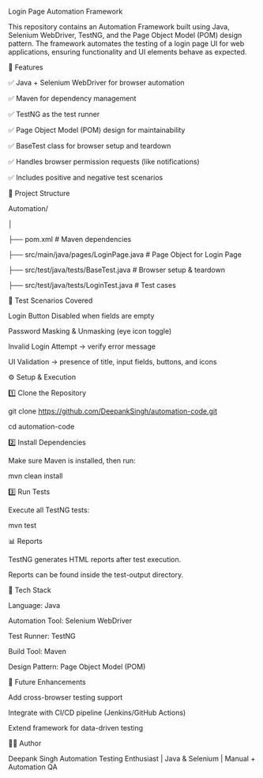 Login Page Automation Framework

This repository contains an Automation Framework built using Java, Selenium WebDriver, TestNG, and the Page Object Model (POM) design pattern. The framework automates the testing of a login page UI for web applications, ensuring functionality and UI elements behave as expected.

📌 Features

✅ Java + Selenium WebDriver for browser automation

✅ Maven for dependency management

✅ TestNG as the test runner

✅ Page Object Model (POM) design for maintainability

✅ BaseTest class for browser setup and teardown

✅ Handles browser permission requests (like notifications)

✅ Includes positive and negative test scenarios


📂 Project Structure
  
Automation/

│

├── pom.xml                              # Maven dependencies

├── src/main/java/pages/LoginPage.java   # Page Object for Login Page

├── src/test/java/tests/BaseTest.java    # Browser setup & teardown

├── src/test/java/tests/LoginTest.java   # Test cases


🧪 Test Scenarios Covered

Login Button Disabled when fields are empty

Password Masking & Unmasking (eye icon toggle)

Invalid Login Attempt → verify error message

UI Validation → presence of title, input fields, buttons, and icons


⚙️ Setup & Execution

1️⃣ Clone the Repository

git clone https://github.com/DeepankSingh/automation-code.git

cd automation-code

2️⃣ Install Dependencies

Make sure Maven is installed, then run:

mvn clean install

3️⃣ Run Tests

Execute all TestNG tests:

mvn test

📊 Reports

TestNG generates HTML reports after test execution.

Reports can be found inside the test-output directory.

🔑 Tech Stack

Language: Java

Automation Tool: Selenium WebDriver

Test Runner: TestNG

Build Tool: Maven

Design Pattern: Page Object Model (POM)

📌 Future Enhancements

Add cross-browser testing support

Integrate with CI/CD pipeline (Jenkins/GitHub Actions)

Extend framework for data-driven testing


👨‍💻 Author

Deepank Singh
Automation Testing Enthusiast | Java & Selenium | Manual + Automation QA
